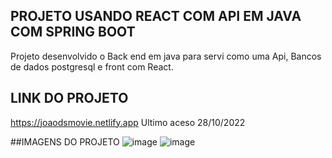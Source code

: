 ## PROJETO USANDO REACT COM API EM JAVA COM SPRING BOOT

Projeto desenvolvido o Back end em java para servi como uma Api, Bancos de dados postgresql e front com React.

## LINK DO PROJETO
https://joaodsmovie.netlify.app
Ultimo aceso 28/10/2022

##IMAGENS DO PROJETO
![image](https://user-images.githubusercontent.com/86098025/198722615-830ddee8-9b76-4b3f-931b-90c097acca96.png)
![image](https://user-images.githubusercontent.com/86098025/198722629-c00579f7-a1b6-4297-a670-7c7847709f06.png)
